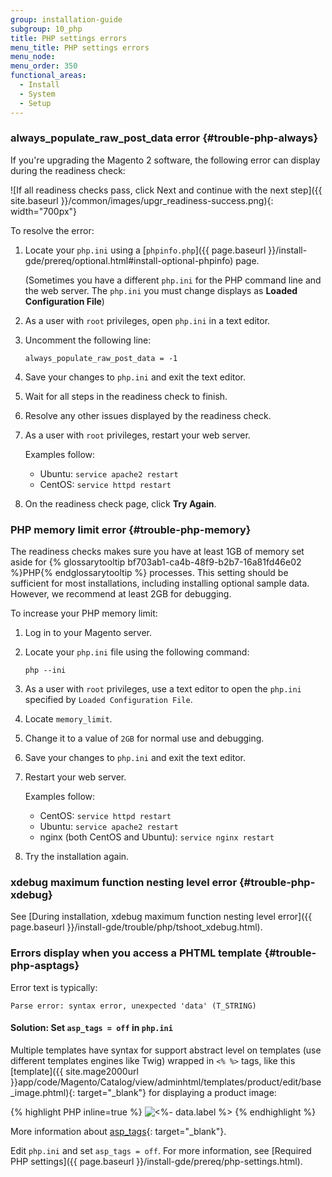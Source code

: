 ```yaml
---
group: installation-guide
subgroup: 10_php
title: PHP settings errors
menu_title: PHP settings errors
menu_node:
menu_order: 350
functional_areas:
  - Install
  - System
  - Setup
---
```


### always\_populate\_raw\_post\_data error   {#trouble-php-always}

If you're upgrading the Magento 2 software, the following error can display during the readiness check:

![If all readiness checks pass, click Next and continue with the next step]({{ site.baseurl }}/common/images/upgr_readiness-success.png){: width="700px"}

To resolve the error:

1.	Locate your `php.ini` using a [`phpinfo.php`]({{ page.baseurl }}/install-gde/prereq/optional.html#install-optional-phpinfo) page.

	(Sometimes you have a different `php.ini` for the PHP command line and the web server. The `php.ini` you must change displays as **Loaded Configuration File**)

2.	As a user with `root` privileges, open `php.ini` in a text editor.
3.	Uncomment the following line:

		always_populate_raw_post_data = -1
4.	Save your changes to `php.ini` and exit the text editor.
5.	Wait for all steps in the readiness check to finish.
6.	Resolve any other issues displayed by the readiness check.
7.	As a user with `root` privileges, restart your web server.

	Examples follow:

	*	Ubuntu: `service apache2 restart`
	*	CentOS: `service httpd restart`

8.	On the readiness check page, click **Try Again**.

### PHP memory limit error {#trouble-php-memory}

The readiness checks makes sure you have at least 1GB of memory set aside for {% glossarytooltip bf703ab1-ca4b-48f9-b2b7-16a81fd46e02 %}PHP{% endglossarytooltip %} processes. This setting should be sufficient for most installations, including installing optional sample data. However, we recommend at least 2GB for debugging.

To increase your PHP memory limit:

1.	Log in to your Magento server.
2.	Locate your `php.ini` file using the following command:

		php --ini
3.	As a user with `root` privileges, use a text editor to open the `php.ini` specified by `Loaded Configuration File`.
4.	Locate `memory_limit`.
5.	Change it to a value of `2GB` for normal use and debugging.
6.	Save your changes to `php.ini` and exit the text editor.
7.	Restart your web server.

	Examples follow:

	*	CentOS: `service httpd restart`
	*	Ubuntu: `service apache2 restart`
	*	nginx (both CentOS and Ubuntu): `service nginx restart`
8.	Try the installation again.

### xdebug maximum function nesting level error   {#trouble-php-xdebug}

See [During installation, xdebug maximum function nesting level error]({{ page.baseurl }}/install-gde/trouble/php/tshoot_xdebug.html).

### Errors display when you access a PHTML template   {#trouble-php-asptags}

Error text is typically:

    Parse error: syntax error, unexpected 'data' (T_STRING)

#### Solution: Set <code>asp_tags = off</code> in <code>php.ini</code>

Multiple templates have syntax for support abstract level on templates (use different templates engines like Twig) wrapped in `<% %>` tags, like this [template]({{ site.mage2000url }}app/code/Magento/Catalog/view/adminhtml/templates/product/edit/base_image.phtml){: target="_blank"} for displaying a product image:

{% highlight PHP inline=true %}
<img
    class="product-image"
    src="<%- data.url %>"
    data-position="<%- data.position %>"
    alt="<%- data.label %>" />
{% endhighlight %}

More information about [asp\_tags](http://php.net/manual/en/ini.core.php#ini.asp-tags){: target="_blank"}.

Edit `php.ini` and set `asp_tags = off`. For more information, see [Required PHP settings]({{ page.baseurl }}/install-gde/prereq/php-settings.html).
